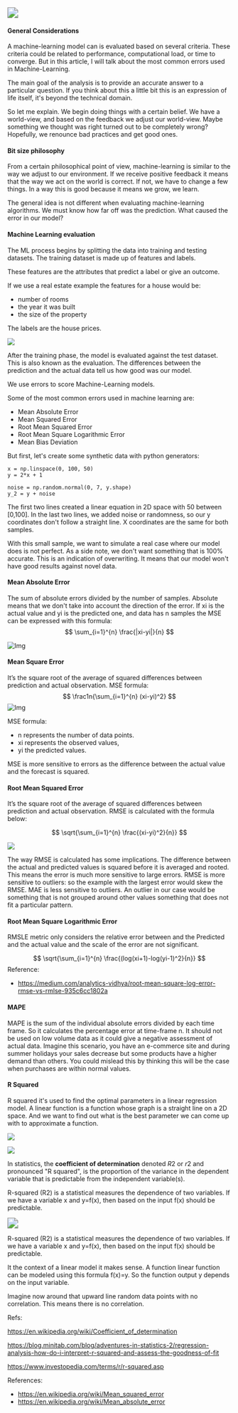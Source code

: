 <img src="../assets/img/post_mlevalgiff.gif" style="zoom:150%;" />



#### General Considerations

A machine-learning model can is evaluated based on several criteria. These criteria could be related to performance, computational load, or time to converge. But in this article, I will talk about the most common errors used in Machine-Learning.

The main goal of the analysis is to provide an accurate answer to a particular question. If you think about this a little bit this is an expression of life itself, it's beyond the technical domain.

So let me explain. We begin doing things with a certain belief. We have a world-view, and based on the feedback we adjust our world-view. Maybe something we thought was right turned out to be completely wrong? Hopefully, we renounce bad practices and get good ones.



#### Bit size philosophy

From a certain philosophical point of view, machine-learning is similar to the way we adjust to our environment. If we receive positive feedback it means that the way we act on the world is correct. If not, we have to change a few things. In a way this is good because it means we grow, we learn.

The general idea is not different when evaluating machine-learning algorithms. We must know how far off was the prediction. What caused the error in our model?

#### Machine Learning evaluation

The ML process begins by splitting the data into training and testing datasets. The training dataset is made up of features and labels.

These features are the attributes that predict a label or give an outcome.  

 If we use a real estate example the features for a house would be:

* number of rooms
* the year it was built 
* the size of the property

The labels are the house prices. 




<img src="../assets/img/Untitled Diagram.png"/>



After the training phase, the model is evaluated against the test dataset. This is also known as the evaluation. The differences between the prediction and the actual data tell us how good was our model. 

We use errors to score Machine-Learning models.

Some of the most common errors used in machine learning are:

- Mean Absolute Error
- Mean Squared Error
- Root Mean Squared Error
- Root Mean Square Logarithmic Error
- Mean Bias Deviation



But first, let's create some synthetic data with python generators:



```
x = np.linspace(0, 100, 50)
y = 2*x + 1

noise = np.random.normal(0, 7, y.shape)
y_2 = y + noise
```



The first two lines created a linear equation in 2D space with 50 between [0,100]. In the last two lines, we added noise or randomness, so our y coordinates don't follow a straight line. X coordinates are the same for both samples.

With this small sample, we want to simulate a real case where our model does is not perfect. As a side note, we don't want something that is 100% accurate. This is an indication of overwriting. It means that our model won't have good results against novel data.



#### Mean Absolute Error

The sum of absolute errors divided by the number of samples. Absolute means that we don't take into account the direction of the error. If xi is the actual value and yi is the predicted one, and data has n samples the MSE can be expressed with this formula:
$$
\sum_{i=1}^{n} \frac{|xi-yi|}{n}
$$

![Img](../assets/img/mae.png)

#### Mean Square Error

It’s the square root of the average of squared differences between prediction and actual observation. 
MSE formula:
$$
\frac1n{\sum_{i=1}^{n} (xi-yi)^2}
$$
![Img](../assets/img/mse_error.png)

MSE formula:

- n represents the number of data points. 
- xi represents the observed values, 
- yi the predicted values.



MSE is more sensitive to errors as the difference between the actual value and the forecast is squared.

#### Root Mean Squared Error

It’s the square root of the average of squared differences between prediction and actual observation. 
RMSE is calculated with the formula below:

$$
\sqrt{\sum_{i=1}^{n} \frac{(xi-yi)^2}{n}}
$$

![](../assets/img/rmse.png)



The way RMSE is calculated has some implications. The difference between the actual and predicted values is squared before it is averaged and rooted. This means the error is much more sensitive to large errors.
RMSE is more sensitive to outliers: so the example with the largest error would skew the RMSE. MAE is less sensitive to outliers.
An outlier in our case would be something that is not grouped around other values something that does not fit a particular pattern.

#### Root Mean Square Logarithmic Error

RMSLE metric only considers the relative error between and the Predicted and the actual value and the scale of the error are not significant.


$$
\sqrt{\sum_{i=1}^{n} \frac{(log(xi+1)-log(yi-1)^2}{n}}
$$
Reference:

* https://medium.com/analytics-vidhya/root-mean-square-log-error-rmse-vs-rmlse-935c6cc1802a



#### MAPE

MAPE is the sum of the individual absolute errors divided by each time frame. So it calculates the percentage error at time-frame n. It should not be used on low volume data as it could give a negative assessment of actual data. Imagine this scenario, you have an e-commerce site and during summer holidays your sales decrease but some products have a higher demand than others. You could mislead this by thinking this will be the case when purchases are within normal values.



#### R Squared

R squared it's used to find the optimal parameters in a linear regression model. A linear function is a function whose graph is a straight line on a 2D space. And we want to find out what is the best parameter we can come up with to approximate a function.

![](../assets/img/liniar_model.png)

![](../assets/img/liniar_fit.png)



In statistics, the **coefficient of determination** denoted *R*2 or *r*2 and pronounced "R squared", is the proportion of the variance in the dependent variable that is predictable from the independent variable(s).

R-squared (R2) is a statistical measures the dependence of two variables. If we have a variable x and y=f(x), then based on the input f(x) should be predictable.



<img src="../assets/img/Animated GIF-downsized_large.gif" style="zoom:150%;" />





R-squared (R2) is a statistical measures the dependence of two variables. If we have a variable x and y=f(x), then based on the input f(x) should be predictable.

It the context of a linear model it makes sense. A function linear function can be modeled using this formula f(x)=y. So the function output y depends on the input variable.

Imagine now around that upward line random data points with no correlation. This means there is no correlation.  

Refs:   

https://en.wikipedia.org/wiki/Coefficient_of_determination  

https://blog.minitab.com/blog/adventures-in-statistics-2/regression-analysis-how-do-i-interpret-r-squared-and-assess-the-goodness-of-fit  

https://www.investopedia.com/terms/r/r-squared.asp  



References:

* https://en.wikipedia.org/wiki/Mean_squared_error
* https://en.wikipedia.org/wiki/Mean_absolute_error
